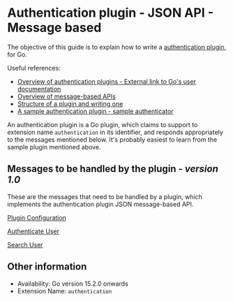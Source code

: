 # Authentication plugin - JSON API - Message based

The objective of this guide is to explain how to write a [authentication plugin](authentication_plugin_overview.md), for Go.

Useful references:
* [Overview of authentication plugins - External link to Go's user documentation ](http://www.go.cd/documentation/user/current/extension_points/authentication_extension.html)
* [Overview of message-based APIs](../json_message_based_plugin_api.md)
* [Structure of a plugin and writing one](../go_plugins_basics.md)
* [A sample authentication plugin - sample authenticator](https://github.com/gocd/go-plugins/tree/master/plugins-for-tests/test-authentication-plugin)

An authentication plugin is a Go plugin, which claims to support to extension name `authentication` in its identifier, and responds appropriately to the messages mentioned below. It's probably easiest to learn from the sample plugin mentioned above.

## Messages to be handled by the plugin - ***version 1.0***

These are the messages that need to be handled by a plugin, which implements the authentication plugin JSON message-based API.

[Plugin Configuration](version_1_0/plugin_configuration.md)

[Authenticate User](version_1_0/authenticate_user.md)

[Search User](version_1_0/search_user.md)

## Other information

* Availability: Go version 15.2.0 onwards
* Extension Name: `authentication`
